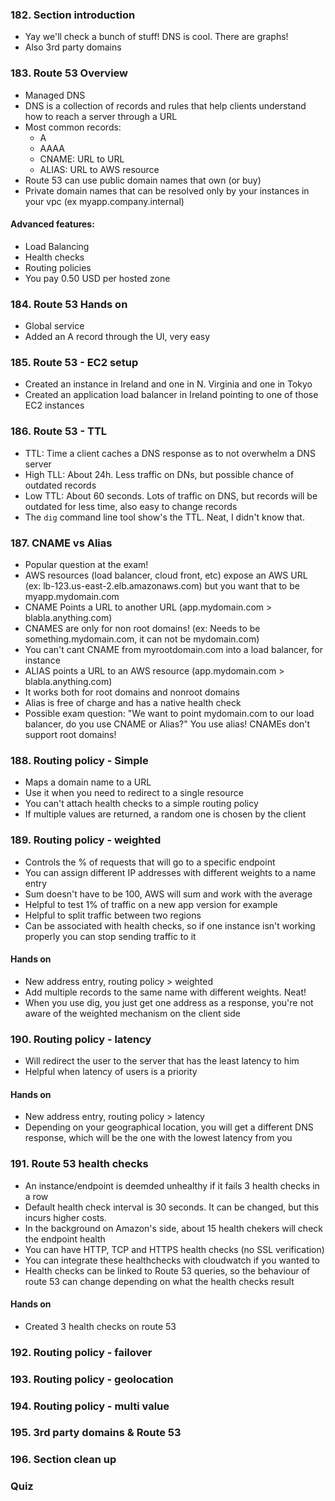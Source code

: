 ### 182. Section introduction 
- Yay we'll check a bunch of stuff! DNS is cool. There are graphs!
- Also 3rd party domains

### 183. Route 53 Overview
- Managed DNS
- DNS is a collection of records and rules that help clients understand how to reach a server through a URL
- Most common records:
    - A
    - AAAA
    - CNAME: URL to URL
    - ALIAS: URL to AWS resource
- Route 53 can use public domain names that own (or buy)
- Private domain names that can be resolved only by your instances in your vpc (ex  myapp.company.internal)

#### Advanced features:
- Load Balancing
- Health checks
- Routing policies
- You pay 0.50 USD per hosted zone

### 184. Route 53 Hands on
- Global service
- Added an A record through the UI, very easy

### 185. Route 53 - EC2 setup
- Created an instance in Ireland and one in N. Virginia and one in Tokyo
- Created an application load balancer in Ireland pointing to one of those EC2 instances

### 186. Route 53 - TTL
- TTL: Time a client caches a DNS response as to not overwhelm a DNS server
- High TLL: About 24h. Less traffic on DNs, but possible chance of outdated records
- Low TTL: About 60 seconds. Lots of traffic on DNS, but records will be outdated for less time, also easy to change records 
- The `dig` command line tool show's the TTL. Neat, I didn't know that.

### 187. CNAME vs Alias
- Popular question at the exam!
- AWS resources (load balancer, cloud front, etc) expose an AWS URL (ex: lb-123.us-east-2.elb.amazonaws.com) but you want that to be myapp.mydomain.com
- CNAME Points a URL to another URL (app.mydomain.com > blabla.anything.com)
- CNAMES are only for non root domains! (ex: Needs to be something.mydomain.com, it can not be mydomain.com)
- You can't cant CNAME from myrootdomain.com into a load balancer, for instance
- ALIAS points a URL to an AWS resource (app.mydomain.com > blabla.anything.com)
- It works both for root domains and nonroot domains
- Alias is free of charge and has a native health check
- Possible exam question: "We want to point mydomain.com to our load balancer, do you use CNAME or Alias?" You use alias! CNAMEs don't support root domains!

### 188. Routing policy - Simple
- Maps a domain name to a URL
- Use it when you need to redirect to a single resource
- You can't attach health checks to a simple routing policy
- If multiple values are returned, a random one is chosen by the client

### 189. Routing policy - weighted
- Controls the % of requests that will go to a specific endpoint
- You can assign different IP addresses with different weights to a name entry
- Sum doesn't have to be 100, AWS will sum and work with the average
- Helpful to test 1% of traffic on a new app version for example 
- Helpful to split traffic between two regions
- Can be associated with health checks, so if one instance isn't working properly you can stop sending traffic to it

#### Hands on
- New address entry, routing policy > weighted
- Add multiple records to the same name with different weights. Neat!
- When you use dig, you just get one address as a response, you're not aware of the weighted mechanism on the client side

### 190. Routing policy - latency
- Will redirect the user to the server that has the least latency to him
- Helpful when latency of users is a priority 

#### Hands on
- New address entry, routing policy > latency
- Depending on your geographical location, you will get a different DNS response, which will be the one with the lowest latency from you

### 191. Route 53 health checks
- An instance/endpoint is deemded unhealthy if it fails 3 health checks in a row 
- Default health check interval is 30 seconds. It can be changed, but this incurs higher costs.
- In the background on Amazon's side, about 15 health chekers will check the endpoint health
- You can have HTTP, TCP and HTTPS health checks (no SSL verification)
- You can integrate these healthchecks with cloudwatch if you wanted to
- Health checks can be linked to Route 53 queries, so the behaviour of route 53 can change depending on what the health checks result

#### Hands on
- Created 3 health checks on route 53

### 192. Routing policy - failover

### 193. Routing policy - geolocation

### 194. Routing policy - multi value

### 195. 3rd party domains & Route 53

### 196. Section clean up

### Quiz